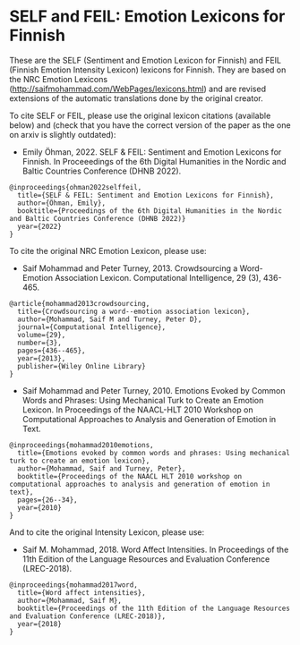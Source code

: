 # SELF and FEIL: Emotion Lexicons for Finnish

These are the SELF (Sentiment and Emotion Lexicon for Finnish) and FEIL (Finnish Emotion Intensity Lexicon) lexicons for Finnish.
They are based on the NRC Emotion Lexicons (http://saifmohammad.com/WebPages/lexicons.html) and are revised extensions of the automatic translations done by the original creator.

To cite SELF or FEIL, please use the original lexicon citations (available below) and (check that you have the correct version of the paper as the one on arxiv is slightly outdated):
* Emily Öhman, 2022. SELF & FEIL: Sentiment and Emotion Lexicons for Finnish. In Proceeedings of the 6th Digital Humanities in the Nordic and Baltic Countries Conference (DHNB 2022).
```
@inproceedings{ohman2022selffeil,
  title={SELF & FEIL: Sentiment and Emotion Lexicons for Finnish},
  author={Öhman, Emily},
  booktitle={Proceedings of the 6th Digital Humanities in the Nordic and Baltic Countries Conference (DHNB 2022)}
  year={2022}
}
```

To cite the original NRC Emotion Lexicon, please use:
* Saif Mohammad and Peter Turney, 2013. Crowdsourcing a Word-Emotion Association Lexicon. Computational Intelligence, 29 (3), 436-465. 
```
@article{mohammad2013crowdsourcing,
  title={Crowdsourcing a word--emotion association lexicon},
  author={Mohammad, Saif M and Turney, Peter D},
  journal={Computational Intelligence},
  volume={29},
  number={3},
  pages={436--465},
  year={2013},
  publisher={Wiley Online Library}
}
```

* Saif Mohammad and Peter Turney, 2010. Emotions Evoked by Common Words and Phrases: Using Mechanical Turk to Create an Emotion Lexicon. In Proceedings of the NAACL-HLT 2010 Workshop on Computational Approaches to Analysis and Generation of Emotion in Text.   
```
@inproceedings{mohammad2010emotions,
  title={Emotions evoked by common words and phrases: Using mechanical turk to create an emotion lexicon},
  author={Mohammad, Saif and Turney, Peter},
  booktitle={Proceedings of the NAACL HLT 2010 workshop on computational approaches to analysis and generation of emotion in text},
  pages={26--34},
  year={2010}
}
```

And to cite the original Intensity Lexicon, please use:
* Saif M. Mohammad, 2018. Word Affect Intensities. In Proceedings of the 11th Edition of the Language Resources and Evaluation Conference (LREC-2018).
```
@inproceedings{mohammad2017word,
  title={Word affect intensities},
  author={Mohammad, Saif M},
  booktitle={Proceedings of the 11th Edition of the Language Resources and Evaluation Conference (LREC-2018)},
  year={2018}
}
```


